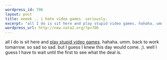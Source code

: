```yaml
--- 
wordpress_id: 706
layout: post
title: eeeek .. i hate video games. seriously.
excerpt: "all I do is sit here and play stupid video games. hahaha. umm. back to work tomarrow. so sad so sad. but I guess I knew this day would come. ;). well I guess I have to wait until the first to see what the deal is. "
wordpress_url: http://new.nata2.org/?p=706
---
```

all I do is sit here and <a href="http://db.gamefaqs.com/console/gamecube/file/zelda_wind_waker_b.txt">play stupid video games</a>. hahaha. umm. back to work tomarrow. so sad so sad. but I guess I knew this day would come. ;). well I guess I have to wait until the first to see what the deal is. 
